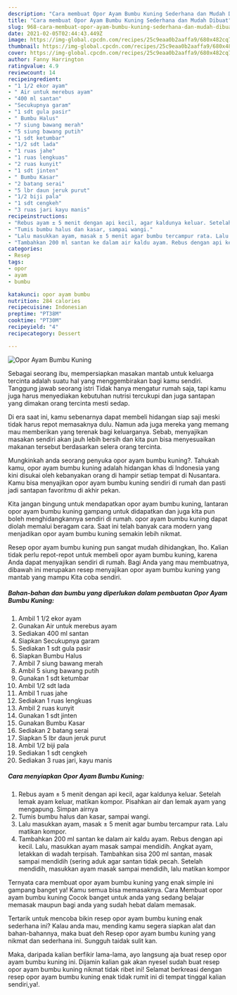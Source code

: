 ```yaml
---
description: "Cara membuat Opor Ayam Bumbu Kuning Sederhana dan Mudah Dibuat"
title: "Cara membuat Opor Ayam Bumbu Kuning Sederhana dan Mudah Dibuat"
slug: 968-cara-membuat-opor-ayam-bumbu-kuning-sederhana-dan-mudah-dibuat
date: 2021-02-05T02:44:43.449Z
image: https://img-global.cpcdn.com/recipes/25c9eaa0b2aaffa9/680x482cq70/opor-ayam-bumbu-kuning-foto-resep-utama.jpg
thumbnail: https://img-global.cpcdn.com/recipes/25c9eaa0b2aaffa9/680x482cq70/opor-ayam-bumbu-kuning-foto-resep-utama.jpg
cover: https://img-global.cpcdn.com/recipes/25c9eaa0b2aaffa9/680x482cq70/opor-ayam-bumbu-kuning-foto-resep-utama.jpg
author: Fanny Harrington
ratingvalue: 4.9
reviewcount: 14
recipeingredient:
- "1 1/2 ekor ayam"
- " Air untuk merebus ayam"
- "400 ml santan"
- "Secukupnya garam"
- "1 sdt gula pasir"
- " Bumbu Halus"
- "7 siung bawang merah"
- "5 siung bawang putih"
- "1 sdt ketumbar"
- "1/2 sdt lada"
- "1 ruas jahe"
- "1 ruas lengkuas"
- "2 ruas kunyit"
- "1 sdt jinten"
- " Bumbu Kasar"
- "2 batang serai"
- "5 lbr daun jeruk purut"
- "1/2 biji pala"
- "1 sdt cengkeh"
- "3 ruas jari kayu manis"
recipeinstructions:
- "Rebus ayam ± 5 menit dengan api kecil, agar kaldunya keluar. Setelah lemak ayam keluar, matikan kompor. Pisahkan air dan lemak ayam yang mengapung. Simpan airnya"
- "Tumis bumbu halus dan kasar, sampai wangi."
- "Lalu masukkan ayam, masak ± 5 menit agar bumbu tercampur rata. Lalu matikan kompor."
- "Tambahkan 200 ml santan ke dalam air kaldu ayam. Rebus dengan api kecil. Lalu, masukkan ayam masak sampai mendidih. Angkat ayam, letakkan di wadah terpisah. Tambahkan sisa 200 ml santan, masak sampai mendidih (sering aduk agar santan tidak pecah. Setelah mendidih, masukkan ayam masak sampai mendidih, lalu matikan kompor"
categories:
- Resep
tags:
- opor
- ayam
- bumbu

katakunci: opor ayam bumbu 
nutrition: 284 calories
recipecuisine: Indonesian
preptime: "PT38M"
cooktime: "PT30M"
recipeyield: "4"
recipecategory: Dessert

---
```



![Opor Ayam Bumbu Kuning](https://img-global.cpcdn.com/recipes/25c9eaa0b2aaffa9/680x482cq70/opor-ayam-bumbu-kuning-foto-resep-utama.jpg)

Sebagai seorang ibu, mempersiapkan masakan mantab untuk keluarga tercinta adalah suatu hal yang menggembirakan bagi kamu sendiri. Tanggung jawab seorang istri Tidak hanya mengatur rumah saja, tapi kamu juga harus menyediakan kebutuhan nutrisi tercukupi dan juga santapan yang dimakan orang tercinta mesti sedap.

Di era  saat ini, kamu sebenarnya dapat membeli hidangan siap saji meski tidak harus repot memasaknya dulu. Namun ada juga mereka yang memang mau memberikan yang terenak bagi keluarganya. Sebab, menyajikan masakan sendiri akan jauh lebih bersih dan kita pun bisa menyesuaikan makanan tersebut berdasarkan selera orang tercinta. 



Mungkinkah anda seorang penyuka opor ayam bumbu kuning?. Tahukah kamu, opor ayam bumbu kuning adalah hidangan khas di Indonesia yang kini disukai oleh kebanyakan orang di hampir setiap tempat di Nusantara. Kamu bisa menyajikan opor ayam bumbu kuning sendiri di rumah dan pasti jadi santapan favoritmu di akhir pekan.

Kita jangan bingung untuk mendapatkan opor ayam bumbu kuning, lantaran opor ayam bumbu kuning gampang untuk didapatkan dan juga kita pun boleh menghidangkannya sendiri di rumah. opor ayam bumbu kuning dapat diolah memalui beragam cara. Saat ini telah banyak cara modern yang menjadikan opor ayam bumbu kuning semakin lebih nikmat.

Resep opor ayam bumbu kuning pun sangat mudah dihidangkan, lho. Kalian tidak perlu repot-repot untuk membeli opor ayam bumbu kuning, karena Anda dapat menyajikan sendiri di rumah. Bagi Anda yang mau membuatnya, dibawah ini merupakan resep menyajikan opor ayam bumbu kuning yang mantab yang mampu Kita coba sendiri.

<!--inarticleads1-->

##### Bahan-bahan dan bumbu yang diperlukan dalam pembuatan Opor Ayam Bumbu Kuning:

1. Ambil 1 1/2 ekor ayam
1. Gunakan  Air untuk merebus ayam
1. Sediakan 400 ml santan
1. Siapkan Secukupnya garam
1. Sediakan 1 sdt gula pasir
1. Siapkan  Bumbu Halus
1. Ambil 7 siung bawang merah
1. Ambil 5 siung bawang putih
1. Gunakan 1 sdt ketumbar
1. Ambil 1/2 sdt lada
1. Ambil 1 ruas jahe
1. Sediakan 1 ruas lengkuas
1. Ambil 2 ruas kunyit
1. Gunakan 1 sdt jinten
1. Gunakan  Bumbu Kasar
1. Sediakan 2 batang serai
1. Siapkan 5 lbr daun jeruk purut
1. Ambil 1/2 biji pala
1. Sediakan 1 sdt cengkeh
1. Sediakan 3 ruas jari, kayu manis




<!--inarticleads2-->

##### Cara menyiapkan Opor Ayam Bumbu Kuning:

1. Rebus ayam ± 5 menit dengan api kecil, agar kaldunya keluar. Setelah lemak ayam keluar, matikan kompor. Pisahkan air dan lemak ayam yang mengapung. Simpan airnya
1. Tumis bumbu halus dan kasar, sampai wangi.
1. Lalu masukkan ayam, masak ± 5 menit agar bumbu tercampur rata. Lalu matikan kompor.
1. Tambahkan 200 ml santan ke dalam air kaldu ayam. Rebus dengan api kecil. Lalu, masukkan ayam masak sampai mendidih. Angkat ayam, letakkan di wadah terpisah. Tambahkan sisa 200 ml santan, masak sampai mendidih (sering aduk agar santan tidak pecah. Setelah mendidih, masukkan ayam masak sampai mendidih, lalu matikan kompor




Ternyata cara membuat opor ayam bumbu kuning yang enak simple ini gampang banget ya! Kamu semua bisa memasaknya. Cara Membuat opor ayam bumbu kuning Cocok banget untuk anda yang sedang belajar memasak maupun bagi anda yang sudah hebat dalam memasak.

Tertarik untuk mencoba bikin resep opor ayam bumbu kuning enak sederhana ini? Kalau anda mau, mending kamu segera siapkan alat dan bahan-bahannya, maka buat deh Resep opor ayam bumbu kuning yang nikmat dan sederhana ini. Sungguh taidak sulit kan. 

Maka, daripada kalian berfikir lama-lama, ayo langsung aja buat resep opor ayam bumbu kuning ini. Dijamin kalian gak akan nyesel sudah buat resep opor ayam bumbu kuning nikmat tidak ribet ini! Selamat berkreasi dengan resep opor ayam bumbu kuning enak tidak rumit ini di tempat tinggal kalian sendiri,ya!.

